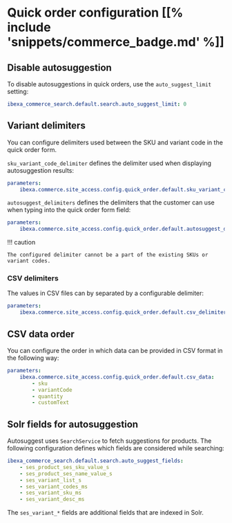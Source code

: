 # Quick order configuration [[% include 'snippets/commerce_badge.md' %]]

## Disable autosuggestion

To disable autosuggestions in quick orders, use the `auto_suggest_limit` setting:

``` yaml
ibexa_commerce_search.default.search.auto_suggest_limit: 0
```

## Variant delimiters

You can configure delimiters used between the SKU and variant code in the quick order form.

`sku_variant_code_delimiter` defines the delimiter used when displaying autosuggestion results:

``` yaml
parameters:
    ibexa.commerce.site_access.config.quick_order.default.sku_variant_code_delimiter: '::'
```

`autosuggest_delimiters` defines the delimiters that the customer can use when typing into the quick order form field:

``` yaml
parameters:
    ibexa.commerce.site_access.config.quick_order.default.autosuggest_delimiters: [' ', '/', '-', '::']
```

!!! caution

    The configured delimiter cannot be a part of the existing SKUs or variant codes.

### CSV delimiters

The values in CSV files can by separated by a configurable delimiter:

``` yaml
parameters:
    ibexa.commerce.site_access.config.quick_order.default.csv_delimiters: [';', ',']
```

## CSV data order

You can configure the order in which data can be provided in CSV format in the following way:

``` yaml
parameters:
    ibexa.commerce.site_access.config.quick_order.default.csv_data:
        - sku
        - variantCode
        - quantity
        - customText
```

## Solr fields for autosuggestion

Autosuggest uses `SearchService` to fetch suggestions for products.
The following configuration defines which fields are considered while searching:

``` yaml
ibexa_commerce_search.default.search.auto_suggest_fields:
    - ses_product_ses_sku_value_s
    - ses_product_ses_name_value_s
    - ses_variant_list_s
    - ses_variant_codes_ms
    - ses_variant_sku_ms
    - ses_variant_desc_ms
```

The `ses_variant_*` fields are additional fields that are indexed in Solr.
